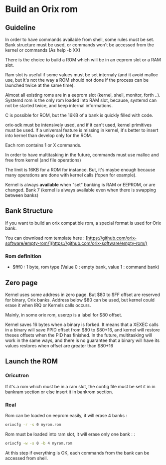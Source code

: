 # Build an Orix rom

## Guideline

In order to have commands available from shell, some rules must be set. Bank structure must be used, or commands won't be accessed from the kernel or commands (As help -b XX)

There is the choice to build a ROM which will be in an eeprom slot or a RAM slot.

Ram slot is useful if some values must be set internaly (and it avoid malloc use, but it's not the way a ROM should not done if the process can be launched twice at the same time).

Almost all existing roms are in a eeprom slot (kernel, shell, monitor, forth ..). Systemd rom is the only rom loaded into RAM slot, because, systemd can not be started twice, and keep internal informations.

C is possible for ROM, but the 16KB of a bank is quickly filled with code.

orix-sdk must be intensively used, and if it can't used, kernel primitives must be used. If a universal feature is missing in kernel, it's better to insert into kernel than develop only for the ROM.

Each rom contains 1 or X commands.

In order to have multitasking in the future, commands must use malloc and free from kernel (and file operations)

The limit is 16KB for a ROM for instance. But, it's maybe enough because many operations are done with kernel calls (fopen for example).

Kernel is always **available** when "set" banking is RAM or EEPROM, or are changed. Bank 7 (kernel is always available even when there is swapping between banks)

## Bank Structure

If you want to build an orix compatible rom, a special format is used for Orix bank.

You can download rom template here : [https://github.com/orix-software/empty-rom/](https://github.com/orix-software/empty-rom/)

### Rom definition

* $fff0 : 1 byte, rom type (Value 0 : empty bank, value 1 : command bank)

## Zero page

Kernel uses some address in zero page. But $80 to $FF offset are reserved for binary, Orix banks. Address below $80 can be used, but kernel could erase it when IRQ or Kernels calls occurs.

Mainly, in some orix rom, userzp is a label for $80 offset.

Kernel saves 16 bytes when a binary is forked. It means that a XEXEC calls in a binary will save PPID offset from $80 to $80+16, and kernel will restore theses offsets when the PID has finished. In the future, multitasking will work in the same ways, and there is no guarantee that a binary will have its values restores when offset are greater than $80+16

## Launch the ROM

### Oricutron

If it's a rom which must be in a ram slot, the config file must be set it in in bankram section or else insert it in bankrom section.

### Real

Rom can be loaded on eeprom easily, it will erase 4 banks :

``` bash
orixcfg -r -s 0 myrom.rom
```

Rom must be loaded into ram slot, it will erase only one bank :  :

``` bash
orixcfg -w -s 0 -b 4 myrom.rom
```

At this step if everything is OK, each commands from the bank can be accessed from shell.


